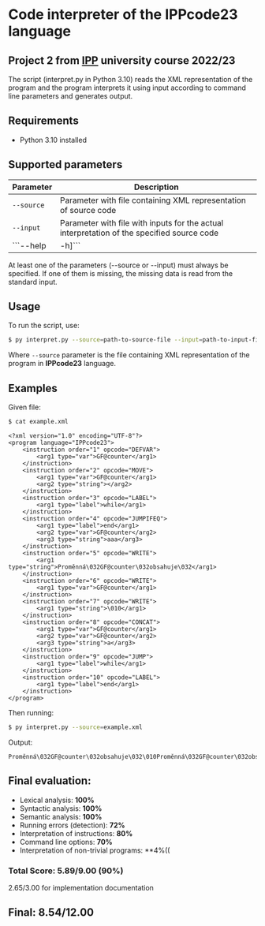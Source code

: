 # Code interpreter of the IPPcode23 language 

## Project 2 from [IPP](https://www.fit.vut.cz/study/course/IPP/.en) university course 2022/23

The script (interpret.py in Python 3.10) reads the XML representation of the program and the program
interprets it using input according to command line parameters and generates output.

## Requirements

- Python 3.10 installed

## Supported parameters

| Parameter | Description |
| ------------- | ------------- |
| ```--source```  | Parameter with file containing XML representation of source code   |
| ```--input```  | Parameter with file with inputs for the actual interpretation of the specified source code  |
| ```--help | -h]``` | Displays help message |

At least one of the parameters (--source or --input) must always be specified. If one of them is missing, the missing data is read from the standard input.

## Usage

To run the script, use:
```bash
$ py interpret.py --source=path-to-source-file --input=path-to-input-file
```
Where ```--source``` parameter is the file containing XML representation of the program in **IPPcode23** language.

## Examples
Given file: 
```bash
$ cat example.xml
```
```
<?xml version="1.0" encoding="UTF-8"?>
<program language="IPPcode23">
    <instruction order="1" opcode="DEFVAR">
        <arg1 type="var">GF@counter</arg1>
    </instruction>
    <instruction order="2" opcode="MOVE">
        <arg1 type="var">GF@counter</arg1>
        <arg2 type="string"></arg2>
    </instruction>
    <instruction order="3" opcode="LABEL">
        <arg1 type="label">while</arg1>
    </instruction>
    <instruction order="4" opcode="JUMPIFEQ">
        <arg1 type="label">end</arg1>
        <arg2 type="var">GF@counter</arg2>
        <arg3 type="string">aaa</arg3>
    </instruction>
    <instruction order="5" opcode="WRITE">
        <arg1 type="string">Proměnná\032GF@counter\032obsahuje\032</arg1>
    </instruction>
    <instruction order="6" opcode="WRITE">
        <arg1 type="var">GF@counter</arg1>
    </instruction>
    <instruction order="7" opcode="WRITE">
        <arg1 type="string">\010</arg1>
    </instruction>
    <instruction order="8" opcode="CONCAT">
        <arg1 type="var">GF@counter</arg1>
        <arg2 type="var">GF@counter</arg2>
        <arg3 type="string">a</arg3>
    </instruction>
    <instruction order="9" opcode="JUMP">
        <arg1 type="label">while</arg1>
    </instruction>
    <instruction order="10" opcode="LABEL">
        <arg1 type="label">end</arg1>
    </instruction>
</program>
```
Then running:
```bash
$ py interpret.py --source=example.xml
```
Output:
```
Proměnná\032GF@counter\032obsahuje\032\010Proměnná\032GF@counter\032obsahuje\032a\010Proměnná\032GF@counter\032obsahuje\032aa\010
```
## Final evaluation:
- Lexical analysis: **100%**
- Syntactic analysis: **100%**
- Semantic analysis: **100%**
- Running errors (detection): **72%**
- Interpretation of instructions: **80%**
- Command line options: **70%**
- Interpretation of non-trivial programs: **4%((


### Total Score: 5.89/9.00 (**90%**)
2.65/3.00 for implementation documentation

## Final: 8.54/12.00
